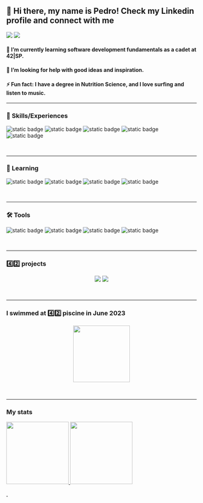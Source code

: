 <div>
<h2> 👋 Hi there, my name is Pedro! Check my Linkedin profile and connect with me</h2>
<a href="https://www.linkedin.com/in/pedro-melo-325531192" target="_blank"><img src="https://img.shields.io/badge/-LinkedIn-%230077B5?style=for-the-badge&logo=linkedin&logoColor=white" target="_blank"></a> 
 <a href="https://www.youtube.com/@edgecolive" target="_blank"><img src="https://img.shields.io/badge/YouTube-red?style=for-the-badge&logo=youtube&logoColor=white" target="_blank"></a>   

<h4>🌱 I’m currently learning software development fundamentals as a cadet at 42|SP.</h4>
<h4>🤔 I’m looking for help with good ideas and inspiration.</h4>
<h4>⚡ Fun fact: I have a degree in Nutrition Science, and I love surfing and listen to music.</h4>
</div>

<hr>

<div>

<h3> 🏅 Skills/Experiences </h3>
 
![static badge](https://img.shields.io/badge/C-Language-black) ![static badge](https://img.shields.io/badge/GitHub-grey) ![static badge](https://img.shields.io/badge/Shell-green) ![static badge](https://img.shields.io/badge/React-blue) ![static badge](https://img.shields.io/badge/JavaScript-yellow) 

$~$
                    
</div>         
 
<hr>

<div>
 
<h3> 📖 Learning </h3>    
 
![static badge](https://img.shields.io/badge/C-Language-black) ![static badge](https://img.shields.io/badge/Java-orange) ![static badge](https://img.shields.io/badge/Shell-green) ![static badge](https://img.shields.io/badge/Makefile-grey) 

</div>

$~$
           
<hr>  

<div>
 
<h3> 🛠️ Tools </h3>    
 
![static badge](https://img.shields.io/badge/Notion-black) ![static badge](https://img.shields.io/badge/VS-Code-blue) ![static badge](https://img.shields.io/badge/Trello-blue) ![static badge](https://img.shields.io/badge/Linux-Ubuntu-orange)

</div>

$~$

<hr>

<h3> 4️⃣2️⃣ projects </h3>

<p align="center">
  <img src="https://github.com/pedromelocf/utilities/blob/master/libfte.png" />
  <img src="https://github.com/pedromelocf/utilities/blob/master/get_next_linem.png" />
</p>

$~$

<hr>

<h3> I swimmed at 4️⃣2️⃣ piscine in June 2023 </h3>

<p align="center">
   <img height="150em" src="https://i.imgur.com/Y1TAMmm.png"/> 
</p>


$~$

<hr>

<div>

<h3> My stats</h3>
 
<a href="https://github.com/pedromelocf">

<img height="165em" src="https://github-readme-stats.vercel.app/api/top-langs/?username=pedromelocf&layout=compact&langs_count=7&theme=dracula"/>
<img height="165em" src="https://github-readme-stats.vercel.app/api?username=pedromelocf&show_icons=true&theme=dracula&include_all_commits=true&count_private=true"/>
</div>

$~$
